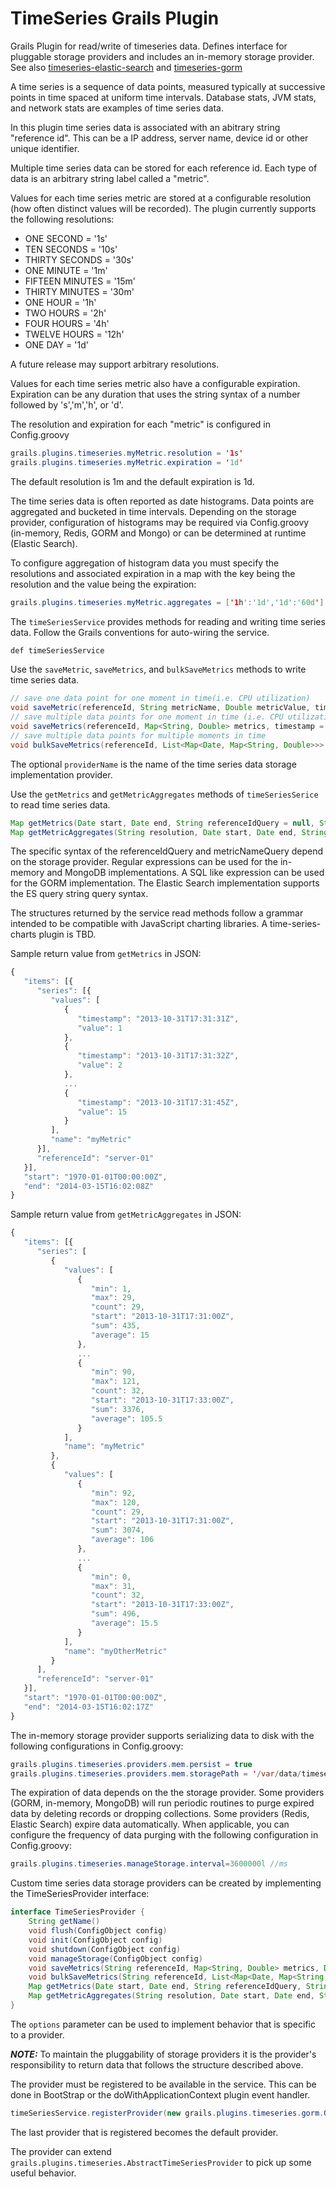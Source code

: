TimeSeries Grails Plugin
========================

Grails Plugin for read/write of timeseries data. Defines interface for pluggable storage providers and includes an in-memory storage provider. See also [timeseries-elastic-search](https://github.com/bertramdev/timeseries-elastic-search) and [timeseries-gorm](https://github.com/bertramdev/timeseries-gorm)

A time series is a sequence of data points, measured typically at successive points in time spaced at uniform time intervals. Database stats, JVM stats, and network stats are examples of time series data.

In this plugin time series data is associated with an abitrary string "reference id". This can be a IP address, server name, device id or other unique identifier.

Multiple time series data can be stored for each reference id. Each type of data is an arbitrary string label called a "metric".

Values for each time series metric are stored at a configurable resolution (how often distinct values will be recorded). The plugin currently supports the following resolutions:

* ONE SECOND = '1s'
* TEN SECONDS = '10s'
* THIRTY SECONDS = '30s'
* ONE MINUTE = '1m'
* FIFTEEN MINUTES = '15m'
* THIRTY MINUTES = '30m'
* ONE HOUR = '1h'
* TWO HOURS = '2h'
* FOUR HOURS = '4h'
* TWELVE HOURS = '12h'
* ONE DAY = '1d'

A future release may support arbitrary resolutions.

Values for each time series metric also have a configurable expiration. Expiration can be any duration that uses the string syntax of a number followed by 's','m','h', or 'd'.

The resolution and expiration for each "metric" is configured in Config.groovy

```java
grails.plugins.timeseries.myMetric.resolution = '1s'
grails.plugins.timeseries.myMetric.expiration = '1d'
```

The default resolution is 1m and the default expiration is 1d.

The time series data is often reported as date histograms. Data points are aggregated and bucketed in time intervals. Depending on the storage provider, configuration of histograms may be required via Config.groovy (in-memory, Redis, GORM and Mongo) or can be determined at runtime (Elastic Search).

To configure aggregation of histogram data you must specify the resolutions and associated expiration in a map with the key being the resolution and the value being the expiration:

```java
grails.plugins.timeseries.myMetric.aggregates = ['1h':'1d','1d':'60d']
```

The `timeSeriesService` provides methods for reading and writing time series data. Follow the Grails conventions for auto-wiring the service.

```java
def timeSeriesService
```


Use the `saveMetric`, `saveMetrics`,  and `bulkSaveMetrics` methods to write time series data.

```java
// save one data point for one moment in time(i.e. CPU utilization)
void saveMetric(referenceId, String metricName, Double metricValue, timestamp = new Date(), providerName = null)
// save multiple data points for one moment in time (i.e. CPU utilization, Memory usage)
void saveMetrics(referenceId, Map<String, Double> metrics, timestamp = new Date(), providerName = null)
// save multiple data points for multiple moments in time
void bulkSaveMetrics(referenceId, List<Map<Date, Map<String, Double>>> metricsByTime, providerName = null)
```

The optional `providerName` is the name of the time series data storage implementation provider.

Use the `getMetrics` and `getMetricAggregates` methods of `timeSeriesSerice` to read time series data.

```java
Map getMetrics(Date start, Date end, String referenceIdQuery = null, String metricNameQuery = null, Map<String, Object> options = null, providerName = null)
Map getMetricAggregates(String resolution, Date start, Date end, String referenceIdQuery = null, String metricNameQuery = null,Map<String, Object> options = null,  providerName = null)
```
The specific syntax of the referenceIdQuery and metricNameQuery depend on the storage provider. Regular expressions can be used for the in-memory and MongoDB implementations. A SQL like expression can be used for the GORM implementation. The Elastic Search implementation supports the ES query string query syntax.

The structures returned by the service read methods follow a grammar intended to be compatible with JavaScript charting libraries. A time-series-charts plugin is TBD.

Sample return value from `getMetrics` in JSON:

```javascript
{
   "items": [{
      "series": [{
         "values": [
            {
               "timestamp": "2013-10-31T17:31:31Z",
               "value": 1
            },
            {
               "timestamp": "2013-10-31T17:31:32Z",
               "value": 2
            },
            ...
            {
               "timestamp": "2013-10-31T17:31:45Z",
               "value": 15
            }
         ],
         "name": "myMetric"
      }],
      "referenceId": "server-01"
   }],
   "start": "1970-01-01T00:00:00Z",
   "end": "2014-03-15T16:02:08Z"
}
```

Sample return value from `getMetricAggregates` in JSON:

```javascript
{
   "items": [{
      "series": [
         {
            "values": [
               {
                  "min": 1,
                  "max": 29,
                  "count": 29,
                  "start": "2013-10-31T17:31:00Z",
                  "sum": 435,
                  "average": 15
               },
               ...
               {
                  "min": 90,
                  "max": 121,
                  "count": 32,
                  "start": "2013-10-31T17:33:00Z",
                  "sum": 3376,
                  "average": 105.5
               }
            ],
            "name": "myMetric"
         },
         {
            "values": [
               {
                  "min": 92,
                  "max": 120,
                  "count": 29,
                  "start": "2013-10-31T17:31:00Z",
                  "sum": 3074,
                  "average": 106
               },
               ...
               {
                  "min": 0,
                  "max": 31,
                  "count": 32,
                  "start": "2013-10-31T17:33:00Z",
                  "sum": 496,
                  "average": 15.5
               }
            ],
            "name": "myOtherMetric"
         }
      ],
      "referenceId": "server-01"
   }],
   "start": "1970-01-01T00:00:00Z",
   "end": "2014-03-15T16:02:17Z"
}
```

The in-memory storage provider supports serializing data to disk with the following configurations in Config.groovy:

```java
grails.plugins.timeseries.providers.mem.persist = true
grails.plugins.timeseries.providers.mem.storagePath = '/var/data/timeseries'
```

The expiration of data depends on the the storage provider. Some providers (GORM, in-memory, MongoDB) will run periodic routines to purge expired data by deleting records or dropping collections. Some providers (Redis, Elastic Search) expire data automatically. When applicable, you can configure the frequency of data purging with the following configuration in Config.groovy:

```java
grails.plugins.timeseries.manageStorage.interval=3600000l //ms
```

Custom time series data storage providers can be created by implementing the TimeSeriesProvider interface:

```java
interface TimeSeriesProvider {
    String getName()
    void flush(ConfigObject config)
    void init(ConfigObject config)
    void shutdown(ConfigObject config)
    void manageStorage(ConfigObject config)
    void saveMetrics(String referenceId, Map<String, Double> metrics, Date timestamp, ConfigObject config)
    void bulkSaveMetrics(String referenceId, List<Map<Date, Map<String, Double>>> metricsByTime, ConfigObject config)
    Map getMetrics(Date start, Date end, String referenceIdQuery, String metricNameQuery, Map<String, Object> options, ConfigObject config)
    Map getMetricAggregates(String resolution, Date start, Date end, String referenceIdQuery, String metricNameQuery, Map<String, Object> options, ConfigObject config)
}
```

The `options` parameter can be used to implement behavior that is specific to a provider.

***NOTE:*** To maintain the pluggability of storage providers it is the provider's responsibility to return data that follows the structure described above.

The provider must be registered to be available in the service. This can be done in BootStrap or the doWithApplicationContext plugin event handler.

```java
timeSeriesService.registerProvider(new grails.plugins.timeseries.gorm.GORMTimeSeriesProvider())
```

The last provider that is registered becomes the default provider.

The provider can extend `grails.plugins.timeseries.AbstractTimeSeriesProvider` to pick up some useful behavior.
